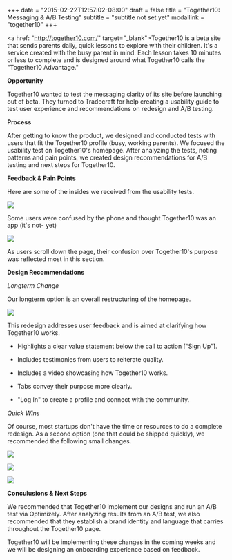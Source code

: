 +++
date = "2015-02-22T12:57:02-08:00"
draft = false
title = "Together10: Messaging & A/B Testing"
subtitle = "subtitle not set yet"
modallink = "together10"
+++

<a href: "http://together10.com/" target="_blank">Together10</a> is a beta site that sends parents daily, quick lessons to explore with their children. It's a service created with the busy parent in mind. Each lesson takes 10 minutes or less to complete and is designed around what Together10 calls the "Together10 Advantage."

**Opportunity**

Together10 wanted to test the messaging clarity of its site before launching out of beta. They turned to Tradecraft for help creating a usability guide to test user experience and recommendations on redesign and A/B testing. 

**Process**

After getting to know the product, we designed and conducted tests with users that fit the Together10 profile (busy, working parents). We focused the usability test on Together10's homepage. After analyzing the tests, noting patterns and pain points, we created design recommendations for A/B testing and next steps for Together10.

**Feedback & Pain Points**

Here are some of the insides we received from the usability tests. 
<a href="/images/Feedback1.png" data-lightbox="persona" data-title="Feedback"><img src="/images/Feedback1.png"/></a>
<div class="image-caption">Some users were confused by the phone and thought Together10 was an app (it's not- yet)</div>

<a href="/images/Feedback2.png" data-lightbox="persona" data-title="Feedback"><img src="/images/Feedback2.png"/></a>
<div class="image-caption">As users scroll down the page, their confusion over Together10's purpose was reflected most in this section.</div>

**Design Recommendations**

*Longterm Change*

Our longterm option is an overall restructuring of the homepage. 

<a href="/images/Together10Wireframe.png" data-lightbox="persona" data-title="Feedback"><img src="/images/Together10Wireframe.png"/></a>
<div class="image-caption"></div>

This redesign addresses user feedback and is aimed at clarifying how Together10 works.  

- Highlights a clear value statement below the call to action [“Sign Up”].

- Includes testimonies from users to reiterate quality.

- Includes a video showcasing how Together10 works. 

- Tabs convey their purpose more clearly.
 
- "Log In" to create a profile and connect with the community. 

*Quick Wins*

Of course, most startups don't have the time or resources to do a complete redesign. As a second option (one that could be shipped quickly), we recommended the following small changes. 

<a href="/images/QuickWin1.png" data-lightbox="persona" data-title="Quick Wins"><img src="/images/QuickWin1.png"/></a>
<div class="image-caption"></div>

<a href="/images/QuickWin2.png" data-lightbox="persona" data-title="Quick Wins"><img src="/images/QuickWin2.png"/></a>
<div class="image-caption"></div>

<a href="/images/QuickWin3.png" data-lightbox="persona" data-title="Quick Wins"><img src="/images/QuickWin3.png"/></a>
<div class="image-caption"></div>

**Conculusions & Next Steps**

We recommended that Together10 implement our designs and run an A/B test via Optimizely. After analyzing results from an A/B test, we also recommended that they establish a brand identity and language that carries throughout the Together10 page. 

Together10 will be implementing these changes in the coming weeks and we will be designing an onboarding experience based on feedback. 
